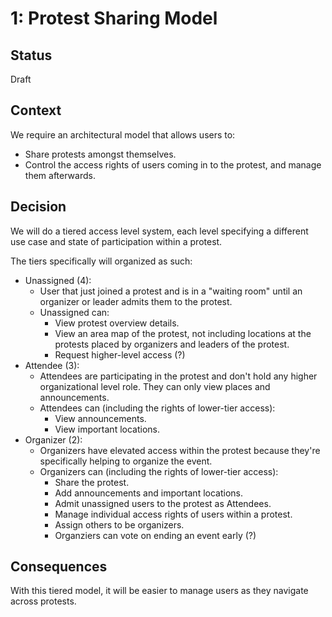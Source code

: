 # 1: Protest Sharing Model

## Status

Draft

## Context

We require an architectural model that allows users to:

- Share protests amongst themselves.
- Control the access rights of users coming in to the protest, and manage them afterwards.

## Decision

We will do a tiered access level system, each level specifying a different use case and state of participation within a protest.

The tiers specifically will organized as such:

- Unassigned (4):
  - User that just joined a protest and is in a "waiting room" until an organizer or leader admits them to the protest.
  - Unassigned can:
    - View protest overview details.
    - View an area map of the protest, not including locations at the protests placed by organizers and leaders of the protest.
    - Request higher-level access (?)
- Attendee (3):
  - Attendees are participating in the protest and don't hold any higher organizational level role. They can only view places and announcements.
  - Attendees can (including the rights of lower-tier access):
    - View announcements.
    - View important locations.
- Organizer (2):
  - Organizers have elevated access within the protest because they're specifically helping to organize the event.
  - Organizers can (including the rights of lower-tier access):
    - Share the protest.
    - Add announcements and important locations.
    - Admit unassigned users to the protest as Attendees.
    - Manage individual access rights of users within a protest.
    - Assign others to be organizers.
    - Organziers can vote on ending an event early (?)

## Consequences

With this tiered model, it will be easier to manage users as they navigate across protests.
